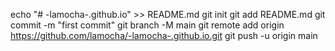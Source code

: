 echo "# -lamocha-.github.io" >> README.md
  git init
  git add README.md
  git commit -m "first commit"
  git branch -M main
  git remote add origin https://github.com/lamocha/-lamocha-.github.io.git
  git push -u origin main
